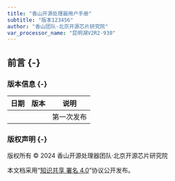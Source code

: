 ```yaml
---
title: "香山开源处理器用户手册"
subtitle: "版本123456"
author: "香山团队·北京开源芯片研究院"
var_processor_name: "昆明湖V2R2-930"
---
```


## 前言 {-}


### 版本信息 {-}

| 日期 | 版本 | 说明       |
| ---- | ---- | ---------- |
|      |      | 第一次发布 |

### 版权声明 {-}

版权所有 © 2024 香山开源处理器团队·北京开源芯片研究院

本文档采用“[知识共享 署名 4.0](https://creativecommons.org/licenses/by-sa/4.0/deed.zh-hans)”协议公开发布。

